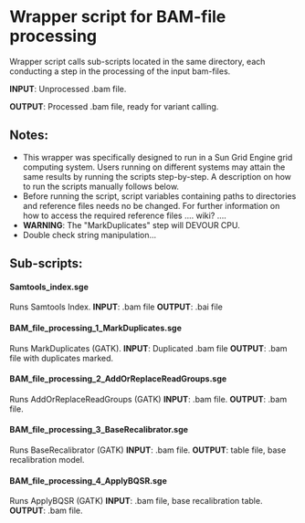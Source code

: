 # Wrapper script for BAM-file processing

Wrapper script calls sub-scripts located in the same directory, each conducting a step in the processing of the input bam-files. 

**INPUT**: Unprocessed .bam file.

**OUTPUT**: Processed .bam file, ready for variant calling.

## Notes:
* This wrapper was specifically designed to run in a Sun Grid Engine grid computing system. Users running on different systems may attain the same results by running the scripts step-by-step. A description on how to run the scripts manually follows below. 
* Before running the script, script variables containing paths to directories and reference files needs no be changed. For further information on how to access the required reference files .... wiki? ....
* **WARNING**: The "MarkDuplicates" step will DEVOUR CPU. 
* Double check string manipulation...


## Sub-scripts: 

#### Samtools_index.sge
Runs Samtools Index. 
**INPUT**: .bam file
**OUTPUT**: .bai file

#### BAM_file_processing_1_MarkDuplicates.sge
Runs MarkDuplicates (GATK).
**INPUT**: Duplicated .bam file
**OUTPUT**: .bam file with duplicates marked. 

#### BAM_file_processing_2_AddOrReplaceReadGroups.sge
Runs AddOrReplaceReadGroups (GATK)
**INPUT**: .bam file. 
**OUTPUT**: .bam file.

#### BAM_file_processing_3_BaseRecalibrator.sge
Runs BaseRecalibrator (GATK)
**INPUT**: .bam file. 
**OUTPUT**: table file, base recalibration model. 

#### BAM_file_processing_4_ApplyBQSR.sge
Runs ApplyBQSR (GATK)
**INPUT**: .bam file, base recalibration table. 
**OUTPUT**: .bam file. 
